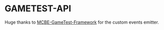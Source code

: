 # GAMETEST-API


Huge thanks to [MCBE-GameTest-Framework](https://github.com/notbeer/MCBE-GameTest-FrameWork) for the custom events emitter.
